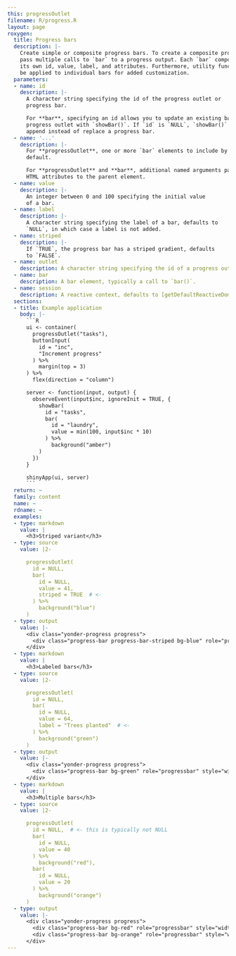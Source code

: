 ```yaml
---
this: progressOutlet
filename: R/progress.R
layout: page
roxygen:
  title: Progress bars
  description: |-
    Create simple or composite progress bars. To create a composite progress bar
    pass multiple calls to `bar` to a progress output. Each `bar` component has
    its own id, value, label, and attributes. Furthermore, utility functions may
    be applied to individual bars for added customization.
  parameters:
  - name: id
    description: |-
      A character string specifying the id of the progress outlet or
      progress bar.

      For **bar**, specifying an id allows you to update an existing bar in a
      progress outlet with `showBar()`. If `id` is `NULL`, `showBar()` will
      append instead of replace a progress bar.
  - name: '...'
    description: |-
      For **progressOutlet**, one or more `bar` elements to include by
      default.

      For **progressOutlet** and **bar**, additional named arguments passed as
      HTML attributes to the parent element.
  - name: value
    description: |-
      An integer between 0 and 100 specifying the initial value
      of a bar.
  - name: label
    description: |-
      A character string specifying the label of a bar, defaults to
      `NULL`, in which case a label is not added.
  - name: striped
    description: |-
      If `TRUE`, the progress bar has a striped gradient, defaults
      to `FALSE`.
  - name: outlet
    description: A character string specifying the id of a progress outlet.
  - name: bar
    description: A bar element, typically a call to `bar()`.
  - name: session
    description: A reactive context, defaults to [getDefaultReactiveDomain()](/yonder/0.0.5/getDefaultReactiveDomain.html).
  sections:
  - title: Example application
    body: |-
      ```R
      ui <- container(
        progressOutlet("tasks"),
        buttonInput(
          id = "inc",
          "Increment progress"
        ) %>%
          margin(top = 3)
      ) %>%
        flex(direction = "column")

      server <- function(input, output) {
        observeEvent(input$inc, ignoreInit = TRUE, {
          showBar(
            id = "tasks",
            bar(
              id = "laundry",
              value = min(100, input$inc * 10)
            ) %>%
              background("amber")
          )
        })
      }

      shinyApp(ui, server)
      ```
  return: ~
  family: content
  name: ~
  rdname: ~
  examples:
  - type: markdown
    value: |
      <h3>Striped variant</h3>
  - type: source
    value: |2-

      progressOutlet(
        id = NULL,
        bar(
          id = NULL,
          value = 41,
          striped = TRUE  # <-
        ) %>%
          background("blue")
      )
  - type: output
    value: |-
      <div class="yonder-progress progress">
        <div class="progress-bar progress-bar-striped bg-blue" role="progressbar" style="width: 41%" aria-valuemin="0" aria-valuemax="100"></div>
      </div>
  - type: markdown
    value: |
      <h3>Labeled bars</h3>
  - type: source
    value: |2-

      progressOutlet(
        id = NULL,
        bar(
          id = NULL,
          value = 64,
          label = "Trees planted"  # <-
        ) %>%
          background("green")
      )
  - type: output
    value: |-
      <div class="yonder-progress progress">
        <div class="progress-bar bg-green" role="progressbar" style="width: 64%" aria-valuemin="0" aria-valuemax="100">Trees planted</div>
      </div>
  - type: markdown
    value: |
      <h3>Multiple bars</h3>
  - type: source
    value: |2-

      progressOutlet(
        id = NULL,  # <- this is typically not NULL
        bar(
          id = NULL,
          value = 40
        ) %>%
          background("red"),
        bar(
          id = NULL,
          value = 20
        ) %>%
          background("orange")
      )
  - type: output
    value: |-
      <div class="yonder-progress progress">
        <div class="progress-bar bg-red" role="progressbar" style="width: 40%" aria-valuemin="0" aria-valuemax="100"></div>
        <div class="progress-bar bg-orange" role="progressbar" style="width: 20%" aria-valuemin="0" aria-valuemax="100"></div>
      </div>
---
```

